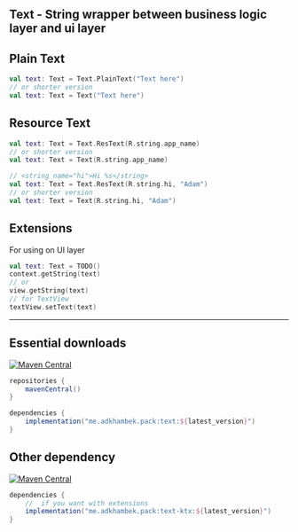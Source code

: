 ## Text - String wrapper between business logic layer and ui layer

## Plain Text

```kotlin
val text: Text = Text.PlainText("Text here")
// or shorter version
val text: Text = Text("Text here")
```

## Resource Text

```kotlin
val text: Text = Text.ResText(R.string.app_name)
// or shorter version
val text: Text = Text(R.string.app_name)

// <string name="hi">Hi %s</string>
val text: Text = Text.ResText(R.string.hi, "Adam")
// or shorter version
val text: Text = Text(R.string.hi, "Adam")
```

## Extensions

For using on UI layer

```kotlin
val text: Text = TODO()
context.getString(text)
// or
view.getString(text)
// for TextView
textView.setText(text)
```

-------------

Essential downloads
-------------
[![Maven Central](https://img.shields.io/maven-central/v/me.adkhambek.pack/text.svg?label=Maven%20Central)](https://search.maven.org/artifact/me.adkhambek.pack/text)

```groovy
repositories {
    mavenCentral()
}

dependencies {
    implementation("me.adkhambek.pack:text:${latest_version}")
}
```

Other dependency
-------------
[![Maven Central](https://img.shields.io/maven-central/v/me.adkhambek.pack/text-ktx.svg?label=Maven%20Central)](https://search.maven.org/artifact/me.adkhambek.pack/text-ktx)
```groovy
dependencies {
    //  if you want with extensions
    implementation("me.adkhambek.pack:text-ktx:${latest_version}")
}
```

